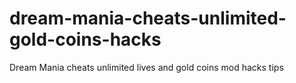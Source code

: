 # dream-mania-cheats-unlimited-gold-coins-hacks
Dream Mania cheats unlimited lives and gold coins mod hacks tips

